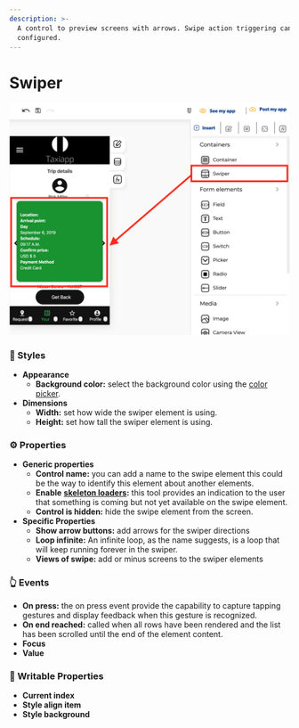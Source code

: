 ```yaml
---
description: >-
  A control to preview screens with arrows. Swipe action triggering can be
  configured.
---
```


# Swiper

![](../../../.gitbook/assets/captura-de-pantalla-2020-02-07-a-la-s-11.26.30.png)

### 🎨 Styles 

* **Appearance**
  * **Background color:** select the background color using the [color picker](../../styles/color-picker.md).
* **Dimensions**
  * **Width:** set how wide the swiper element is using.
  * **Height:** set how tall the swiper element is using.

### ⚙ Properties

* **Generic properties**
  * **Control name:** you can add a name to the swipe element this could be the way to identify this element about another elements.
  * **Enable** [**skeleton loaders**](../../styles/skeleton-loader.md)**:** this tool provides an indication to the user that something is coming but not yet available on the swipe element.
  * **Control is hidden:** hide the swipe element from the screen. 
* **Specific Properties**
  * **Show arrow buttons:** add arrows for the swiper directions
  * **Loop infinite:** An infinite loop, as the name suggests, is a loop that will keep running forever in the swiper.
  * **Views of swipe:** add or minus screens to the swiper elements

### 👆 Events

* **On press:** the on press event provide the capability to capture tapping gestures and display feedback when this gesture is recognized.  
* **On end reached:** called when all rows have been rendered and the list has been scrolled until the end of the element content.
* **Focus**
* **Value**

### 📝 Writable Properties

* **Current index** 
* **Style align item**
* **Style background**

